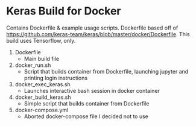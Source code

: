 # Keras Build for Docker
Contains Dockerfile & example usage scripts. Dockerfile based off of https://github.com/keras-team/keras/blob/master/docker/Dockerfile. This build uses Tensorflow, only.

1. Dockerfile
    - Main build file
2. docker_run.sh
    - Script that builds container from Dockerfile, launching jupyter and printing login instructions
3. docker_exec_keras.sh
    - Launches interactive bash session in docker container
4. docker_build_keras.sh
    - Simple script that builds container from Dockerfile
5. docker-compose.yml
    - Aborted docker-compose file I decided not to use

